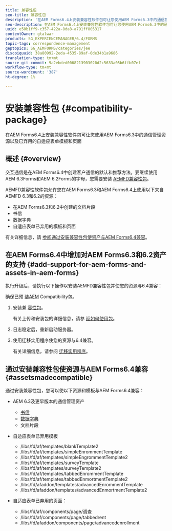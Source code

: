 ```yaml
---
title: 兼容性包
seo-title: 兼容性包
description: '在AEM Forms6.4上安装兼容性软件包可让您使用AEM Forms6.3中的通信管理资源以及已弃用的自适应表单模板和页面 '
seo-description: 在AEM Forms6.4上安装兼容性软件包可让您使用AEM Forms6.3中的通信管理资源以及已弃用的自适应表单模板和页面
uuid: e50b1ff9-c357-422a-8da8-a791ff805317
contentOwner: gtalwar
products: SG_EXPERIENCEMANAGER/6.4/FORMS
topic-tags: correspondence-management
geptopics: SG_AEMFORMS/categories/jee
discoiquuid: 38a80992-2eda-4535-89af-0de34b1a9686
translation-type: tm+mt
source-git-commit: 9a2ebded0068213903020d2c5633a05b6ffb07ef
workflow-type: tm+mt
source-wordcount: '387'
ht-degree: 1%

---
```



# 安装兼容性包 {#compatibility-package}

在AEM Forms6.4上安装兼容性软件包可让您使用AEM Forms6.3中的通信管理资源以及已弃用的自适应表单模板和页面

## 概述 {#overview}

交互通信是在AEM Forms6.4中创建客户通信的默认和推荐方法。要继续使用AEM 6.3Forms和AEM 6.2Forms的字母，您需要安装 [AEMFD兼容性包](https://www.adobeaemcloud.com/content/marketplace/marketplaceProxy.html?packagePath=/content/companies/public/adobe/packages/cq640/fd/AEM-FORMS-6.4-COMPAT)。

AEMFD兼容性软件包允许您在AEM Forms6.3和AEM Forms6.4上使用以下来自AEMFD 6.3和6.2的资源：

* 在AEM Forms6.3和6.2中创建的文档片段
* 书信
* 数据字典
* 自适应表单已弃用的模板和页面

有关详细信息，请 [参阅通过安装兼容性包使资产与AEM Forms6.4兼容](/help/forms/using/compatibility-package.md#assetsmadecompatible)。

## 在AEM Forms6.4中增加对AEM Forms6.3和6.2资产的支持 {#add-support-for-aem-forms-and-assets-in-aem-forms}

执行升级后，请执行以下操作以安装AEMFD兼容性包并使您的资源与6.4兼容：

确保已预 [装AEM](/help/sites-deploying/backward-compatibility.md) Compatibility包。

1. 安装兼 [容性包](https://www.adobeaemcloud.com/content/marketplace/marketplaceProxy.html?packagePath=/content/companies/public/adobe/packages/cq640/fd/AEM-FORMS-6.4-COMPAT)。

   有关上传和安装包的详细信息，请参 [阅如何使用包](/help/sites-administering/package-manager.md)。

1. 日志稳定后，重新启动服务器。
1. 使用迁移实用程序使您的资源与6.4兼容。

   有关详细信息，请参阅 [迁移实用程序](/help/forms/using/migration-utility.md)。

## 通过安装兼容性包使资源与AEM Forms6.4兼容 {#assetsmadecompatible}

通过安装兼容性包，您可以使以下资源和模板与AEM Forms6.4兼容：

* AEM 6.3及更早版本的通信管理资产

   * [书信](/help/forms/using/create-letter.md)
   * [数据字典](/help/forms/using/data-dictionary.md)
   * 文档片段

* 自适应表单已弃用模板

   * /libs/fd/af/templates/blankTemplate2
   * /libs/fd/af/templates/simpleEnrommentTemplate
   * /libs/fd/af/templates/simpleEngrommentTemplate2
   * /libs/fd/af/templates/surveyTemplate
   * /libs/fd/af/templates/surveyTemplate2
   * /libs/fd/af/templates/tabbedEnrommentTemplate
   * /libs/fd/af/templates/tabbedEnmortmentTemplate2
   * /libs/fd/afaddon/templates/advancedEnrommentTemplate
   * /libs/fd/afaddon/templates/advancedEnmortmentTemplate2

* 自适应表单已弃用的页面：

   * /libs/fd/af/components/page/调查
   * /libs/fd/af/components/page/tabbedrent
   * /libs/fd/afaddon/components/page/advancedenrollment

